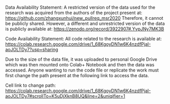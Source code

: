 Data Availability Statement:
A restricted version of the data used for the research was acquired from the authors of the project present at: https://github.com/zhangxunhui/new_pullreq_msr2020
Therefore, it cannot be publicly shared. However, a different and unrestricted version of the data is publicly available at: https://zenodo.org/record/3922907#.YvpJNy7MK3B

Code Availability Statement:
All code related to the research is available at: https://colab.research.google.com/drive/1_68KgoyDN1w6K4nzdfPjaI-aoJOLTDy7?usp=sharing

Due to the size of the data file, it was uploaded to personal Google Drive which was then mounted onto Colab+ Notebook and then the data was accessed. Anyone wanting 
to run the code file or replicate the work must first change the path present at the following link to access the data.

Cell link to change path: https://colab.research.google.com/drive/1_68KgoyDN1w6K4nzdfPjaI-aoJOLTDy7#scrollTo=K5uDjXknB8UQ&line=2&uniqifier=1
